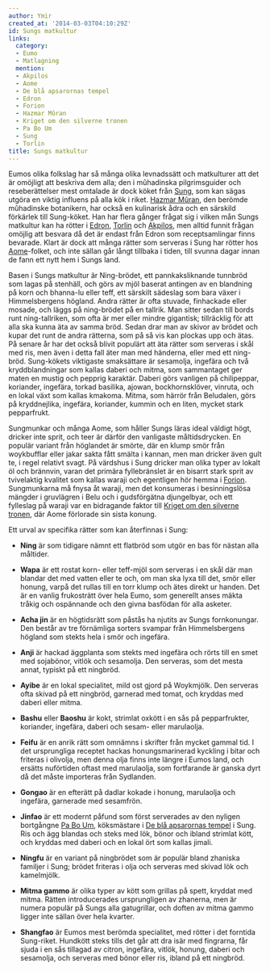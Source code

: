 ```yaml
---
author: Ymir
created_at: '2014-03-03T04:10:29Z'
id: Sungs matkultur
links:
  category:
  - Eumo
  - Matlagning
  mention:
  - Akpilos
  - Aome
  - De blå apsarornas tempel
  - Edron
  - Forion
  - Hazmar Mûran
  - Kriget om den silverne tronen
  - Pa Bo Um
  - Sung
  - Torlin
title: Sungs matkultur
---
```


Eumos olika folkslag har så många olika levnadssätt och matkulturer att det är omöjligt att beskriva
dem alla; den i mûhadinska pilgrimsguider och reseberättelser mest omtalade är dock köket från
[Sung], som kan sägas utgöra en viktig influens på alla kök i riket. [Hazmar Mûran], den berömde
mûhadinske botanikern, har också en kulinarisk ådra och en särskild förkärlek till Sung-köket. Han
har flera gånger frågat sig i vilken mån Sungs matkultur kan ha rötter i [Edron], [Torlin] och
[Akpilos], men alltid funnit frågan omöjlig att besvara då det är endast från Edron som
receptsamlingar finns bevarade. Klart är dock att många rätter som serveras i Sung har rötter hos
[Aome]-folket, och inte sällan går långt tillbaka i tiden, till svunna dagar innan de fann ett nytt
hem i Sungs land.

Basen i Sungs matkultur är Ning-brödet, ett pannkaksliknande tunnbröd som lagas på stenhäll, och
görs av mjöl baserat antingen av en blandning på korn och bhanna-lu eller teff, ett särskilt
sädeslag som bara växer i Himmelsbergens högland. Andra rätter är ofta stuvade, finhackade eller
mosade, och läggs på ning-brödet på en tallrik. Man sitter sedan till bords runt ning-tallriken, som
ofta är mer eller mindre gigantisk; tillräcklig för att alla ska kunna äta av samma bröd. Sedan drar
man av skivor av brödet och kupar det runt de andra rätterna, som på så vis kan plockas upp och
ätas. På senare år har det också blivit populärt att äta rätter som serveras i skål med ris, men
även i detta fall äter man med händerna, eller med ett ning-bröd. Sung-kökets viktigaste smaksättare
är sesamolja, ingefära och två kryddblandningar som kallas daberi och mitma, som sammantaget ger
maten en mustig och pepprig karaktär. Daberi görs vanligen på chilipeppar, koriander, ingefära,
torkad basilika, ajowan, bockhornsklöver, vinruta, och en lokal växt som kallas kmakoma. Mitma, som
härrör från Beludalen, görs på kryddnejlika, ingefära, koriander, kummin och en liten, mycket stark
pepparfrukt.

Sungmunkar och många Aome, som håller Sungs läras ideal väldigt högt, dricker inte sprit, och teer
är därför den vanligaste måltidsdrycken. En populär variant från höglandet är smörte, där en klump
smör från woykbufflar eller jakar sakta fått smälta i kannan, men man dricker även gult te, i regel
relativt svagt. På värdshus i Sung dricker man olika typer av lokalt öl och brännvin, varan det
primära fyllebränslet är en bisarrt stark sprit av tvivelaktig kvalitet som kallas waraji och
egentligen hör hemma i [Forion]. Sungmunkarna må fnysa åt waraji, men det konsumeras i
besinningslösa mängder i gruvlägren i Belu och i gudsförgätna djungelbyar, och ett fylleslag på
waraji var en bidragande faktor till [Kriget om den silverne tronen], där Aome förlorade sin sista
konung.

Ett urval av specifika rätter som kan återfinnas i Sung:

- **Ning** är som tidigare nämnt ett flatbröd som utgör en bas för nästan alla måltider.
- **Wapa** är ett rostat korn- eller teff-mjöl som serveras i en skål där man blandar det med vatten
eller te och, om man ska lyxa till det, smör eller honung, varpå det rullas till en torr klump och
ätes direkt ur handen. Det är en vanlig frukosträtt över hela Eumo, som generellt anses mäkta tråkig
och ospännande och den givna basfödan för alla asketer.
- **Acha jin** är en högtidsrätt som påstås ha njutits av Sungs fornkonungar. Den består av tre
förnämliga sorters svampar från Himmelsbergens högland som stekts hela i smör och ingefära.
- **Anji** är hackad äggplanta som stekts med ingefära och rörts till en smet med sojabönor, vitlök
och sesamolja. Den serveras, som det mesta annat, typiskt på ett ningbröd.
- **Ayibe** är en lokal specialitet, mild ost gjord på Woykmjölk. Den serveras ofta skivad på ett
ningbröd, garnerad med tomat, och kryddas med daberi eller mitma.
- **Bashu** eller **Baoshu** är kokt, strimlat oxkött i en sås på pepparfrukter, koriander, ingefära,
daberi och sesam- eller marulaolja.
- **Feifu** är en anrik rätt som omnämns i skrifter från mycket gammal tid. I det ursprungliga
receptet hackas honungsmarinerad kyckling i bitar och friteras i olivolja, men denna olja finns inte
längre i Eumos land, och ersätts nuförtiden oftast med marulaolja, som fortfarande är ganska dyrt då
det måste importeras från Sydlanden.
- **Gongao** är en efterätt på dadlar kokade i honung, marulaolja och ingefära, garnerade med
sesamfrön.
- **Jinfao** är ett modernt påfund som först serverades av den nyligen bortgångne [Pa Bo Um],
köksmästare i [De blå apsarornas tempel] i Sung. Ris och ägg blandas och steks med lök, bönor och
ibland strimlat kött, och kryddas med daberi och en lokal ört som kallas jimali.
- **Ningfu** är en variant på ningbrödet som är populär bland zhaniska familjer i Sung; brödet
friteras i olja och serveras med skivad lök och kamelmjölk.
- **Mitma gammo** är olika typer av kött som grillas på spett, kryddat med mitma. Rätten
introducerades ursprungligen av zhanerna, men är numera populär på Sungs alla gatugrillar, och
doften av mitma gammo ligger inte sällan över hela kvarter.
- **Shangfao** är Eumos mest berömda specialitet, med rötter i det forntida Sung-riket. Hundkött steks
tills det går att dra isär med fingrarna, får sjuda i en sås tillagad av citron, ingefära, vitlök,
honung, daberi och sesamolja, och serveras med bönor eller ris, ibland på ett ningbröd.

  [Sung]: Sung
  [Hazmar Mûran]: Hazmar_Mûran
  [Edron]: Edron
  [Torlin]: Torlin
  [Akpilos]: Akpilos
  [Aome]: Aome
  [Forion]: Forion
  [Kriget om den silverne tronen]: Kriget_om_den_silverne_tronen
  [Pa Bo Um]: Pa_Bo_Um
  [De blå apsarornas tempel]: De_blå_apsarornas_tempel